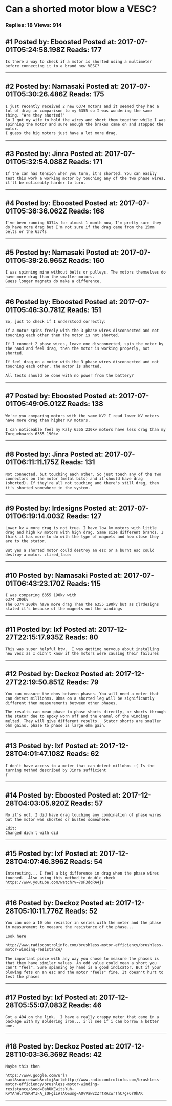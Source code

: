 # Can a shorted motor blow a VESC?

### Replies: 18 Views: 914

## \#1 Posted by: Eboosted Posted at: 2017-07-01T05:24:58.198Z Reads: 177

```
Is there a way to check if a motor is shorted using a multimeter before connecting it to a brand new VESC?
```

---
## \#2 Posted by: Namasaki Posted at: 2017-07-01T05:30:26.486Z Reads: 175

```
I just recently received 2 new 6374 motors and it seemed they had a lot of drag in comparison to my 6355 so I was wondering the same thing. "Are they shorted?"
So I got my wife to hold the wires and short them together while I was spinning the motor and sure enough the brakes came on and stopped the motor. 
I guess the big motors just have a lot more drag.
```

---
## \#3 Posted by: Jinra Posted at: 2017-07-01T05:32:54.088Z Reads: 171

```
If the can has tension when you turn, it's shorted. You can easily test this work a working motor by touching any of the two phase wires, it'll be noticeably harder to turn.
```

---
## \#4 Posted by: Eboosted Posted at: 2017-07-01T05:36:36.062Z Reads: 168

```
I've been running 6374s for almost 1 month now, I'm pretty sure they do have more drag but I'm not sure if the drag came from the 15mm belts or the 6374s
```

---
## \#5 Posted by: Namasaki Posted at: 2017-07-01T05:39:26.965Z Reads: 160

```
I was spinning mine without belts or pulleys. The motors themselves do have more drag than the smaller motors.
Guess longer magnets do make a difference.
```

---
## \#6 Posted by: Eboosted Posted at: 2017-07-01T05:46:30.781Z Reads: 151

```
So, just to check if I understood correctly:

If a motor spins freely with the 3 phase wires disconnected and not touching each other then the motor is not shorted. 

If I connect 2 phase wires, leave one disconnected, spin the motor by the hand and feel drag, then the motor is working properly, not shorted. 

If feel drag on a motor with the 3 phase wires disconnected and not touching each other, the motor is shorted. 

All tests should be done with no power from the battery?
```

---
## \#7 Posted by: Eboosted Posted at: 2017-07-01T05:49:05.012Z Reads: 138

```
We're you comparing motors with the same KV? I read lower KV motors have more drag than higher KV motors. 

I can noticeable feel my Kaly 6355 230kv motors have less drag than my Torqueboards 6355 190kv
```

---
## \#8 Posted by: Jinra Posted at: 2017-07-01T06:11:11.175Z Reads: 131

```
Not connected, but touching each other. So just touch any of the two connectors on the motor (metal bits) and it should have drag (shorted). If they're all not touching and there's still drag, then it's shorted somewhere in the system.
```

---
## \#9 Posted by: lrdesigns Posted at: 2017-07-01T06:19:14.003Z Reads: 127

```
Lower kv = more drag is not true. I have low kv motors with little drag and high kv motors with high drag. Same size different brands. I think it has more to do with the type of magnets and how close they are to the stator. 

But yes a shorted motor could destroy an esc or a burnt esc could destroy a motor. :tired_face:
```

---
## \#10 Posted by: Namasaki Posted at: 2017-07-01T06:43:23.170Z Reads: 115

```
I was comparing 6355 190kv with
6374 200kv
The 6374 200kv have more drag Than the 6355 190kv but as @lrdesigns stated it's because of the magnets not the windings
```

---
## \#11 Posted by: Ixf Posted at: 2017-12-27T22:15:17.935Z Reads: 80

```
This was super helpful btw.  I was getting nervous about installing new vesc as I didn't know if the motors were causing their failures
```

---
## \#12 Posted by: Deckoz Posted at: 2017-12-27T22:19:50.851Z Reads: 79

```
You can measure the ohms between phases. You will need a meter that can detect milliohms. Ohms on a shorted leg will be significantly different then measurements between other phases.

The results can mean phase to phase shorts directly, or shorts through the stator due to epoxy worn off and the enamel of the windings melted. They will give different results.  Stator shorts are smaller ohm gains, phase to phase is large ohm gain.
```

---
## \#13 Posted by: Ixf Posted at: 2017-12-28T04:01:47.108Z Reads: 62

```
I don't have access to a meter that can detect millohms :( Is the turning method described by Jinra sufficient
?
```

---
## \#14 Posted by: Eboosted Posted at: 2017-12-28T04:03:05.920Z Reads: 57

```
No it's not. I did have drag touching any combination of phase wires but the motor was shorted or busted somewhere.

Edit:
Changed didn't with did
```

---
## \#15 Posted by: Ixf Posted at: 2017-12-28T04:07:46.396Z Reads: 54

```
Interesting... I feel a big difference in drag when the phase wires touched.  Also using this method to double check https://www.youtube.com/watch?v=7sP3dqRA4js
```

---
## \#16 Posted by: Deckoz Posted at: 2017-12-28T05:10:11.776Z Reads: 52

```
You can use a 10 ohm resistor in series with the meter and the phase in measurement to measure the resistance of the phase...

Look here

http://www.radiocontrolinfo.com/brushless-motor-efficiency/brushless-motor-winding-resistance/

The important piece with any way you chose to measure the phases is that they have similar values. An odd value could mean a short you can't "feel". Sure spinning by hand is a good indicator. But if your blowing fets on an esc and the motor "feels" fine. It doesn't hurt to test the phases
```

---
## \#17 Posted by: Ixf Posted at: 2017-12-28T05:55:07.083Z Reads: 46

```
Got a 404 on the link.  I have a really crappy meter that came in a package with my soldering iron... i'll see if i can borrow a better one.
```

---
## \#18 Posted by: Deckoz Posted at: 2017-12-28T10:03:36.369Z Reads: 42

```
Maybe this then

https://www.google.com/url?sa=t&source=web&rct=j&url=http://www.radiocontrolinfo.com/brushless-motor-efficiency/brushless-motor-winding-resistance/&ved=0ahUKEwitsYuh-KvYAhWlYt8KHYIFA_sQFgiIATAO&usg=AOvVaw2zZrtRAcwrThC7gF6r0hAK
```

---
